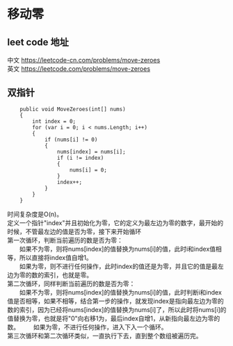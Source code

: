 # 移动零

## leet code 地址
中文 https://leetcode-cn.com/problems/move-zeroes<br/>
英文 https://leetcode.com/problems/move-zeroes

## 双指针
```
    public void MoveZeroes(int[] nums)
    {
        int index = 0;
        for (var i = 0; i < nums.Length; i++)
        {
            if (nums[i] != 0)
            {
                nums[index] = nums[i];
                if (i != index)
                {
                    nums[i] = 0;
                }
                index++;
            }
        }
    }
```
时间复杂度是O(n)。<br/>
定义一个指针"index"并且初始化为零，它的定义为最左边为零的数字，最开始的时候，不管最左边的值是否为零，接下来开始循环<br/>
第一次循环，判断当前遍历的数是否为零：<br/>
&emsp;&emsp;如果不为零，则将nums[index]的值替换为nums[i]的值，此时i和index值相等，所以直接将index值自增1。<br/>
&emsp;&emsp;如果为零，则不进行任何操作，此时index的值还是为零，并且它的值是最左边为零的数的索引，也就是零。<br/>
第二次循环，同样判断当前遍历的数是否为零：<br/>
&emsp;&emsp;如果不为零，则将nums[index]的值替换为nums[i]的值，此时判断i和index值是否相等，如果不相等，结合第一步的操作，就发现index是指向最左边为零的数的索引，因为已经将nums[index]的值替换为nums[i]了，所以此时将nums[i]的值替换为零，也就是将"0"向右移1为，最后index自增1，从新指向最左边为零的数。
&emsp;&emsp;如果为零，不进行任何操作，进入下入一个循环。<br/>
第三次循环和第二次循环类似，一直执行下去，直到整个数组被遍历完。
